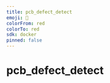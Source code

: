 ```yaml
---
title: pcb_defect_detect
emoji: 🦐
colorFrom: red
colorTo: red
sdk: docker
pinned: false
---
```

# pcb_defect_detect